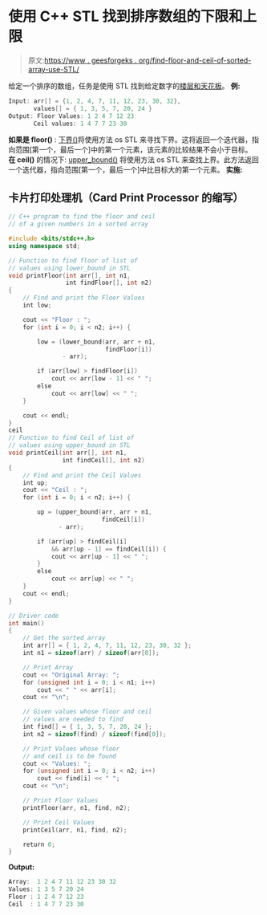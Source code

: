 # 使用 C++ STL 找到排序数组的下限和上限

> 原文:[https://www . geesforgeks . org/find-floor-and-ceil-of-sorted-array-use-STL/](https://www.geeksforgeeks.org/finding-floor-and-ceil-of-a-sorted-array-using-stl/)

给定一个排序的数组，任务是使用 STL 找到给定数字的[楼层和天花板](https://www.geeksforgeeks.org/ceil-floor-functions-cpp/)。
**例:**

```cpp
Input: arr[] = {1, 2, 4, 7, 11, 12, 23, 30, 32},
       values[] = { 1, 3, 5, 7, 20, 24 }
Output: Floor Values: 1 2 4 7 12 23 
       Ceil values: 1 4 7 7 23 30 
```

**如果是 floor()** : [下界()](https://www.geeksforgeeks.org/lower_bound-in-cpp/)将使用方法 os STL 来寻找下界。这将返回一个迭代器，指向范围[第一个，最后一个]中的第一个元素，该元素的比较结果不会小于目标。
**在 ceil()** 的情况下: [upper_bound()](https://www.geeksforgeeks.org/stdupper_bound-in-cpp/) 将使用方法 os STL 来查找上界。此方法返回一个迭代器，指向范围[第一个，最后一个]中比目标大的第一个元素。
**实施:**

## 卡片打印处理机（Card Print Processor 的缩写）

```cpp
// C++ program to find the floor and ceil
// of a given numbers in a sorted array

#include <bits/stdc++.h>
using namespace std;

// Function to find floor of list of
// values using lower_bound in STL
void printFloor(int arr[], int n1,
                int findFloor[], int n2)
{
    // Find and print the Floor Values
    int low;

    cout << "Floor : ";
    for (int i = 0; i < n2; i++) {

        low = (lower_bound(arr, arr + n1,
                           findFloor[i])
               - arr);

        if (arr[low] > findFloor[i])
            cout << arr[low - 1] << " ";
        else
            cout << arr[low] << " ";
    }

    cout << endl;
}
ceil
// Function to find Ceil of list of
// values using upper_bound in STL
void printCeil(int arr[], int n1,
               int findCeil[], int n2)
{
    // Find and print the Ceil Values
    int up;
    cout << "Ceil : ";
    for (int i = 0; i < n2; i++) {

        up = (upper_bound(arr, arr + n1,
                          findCeil[i])
              - arr);

        if (arr[up] > findCeil[i]
            && arr[up - 1] == findCeil[i]) {
            cout << arr[up - 1] << " ";
        }
        else
            cout << arr[up] << " ";
    }
    cout << endl;
}

// Driver code
int main()
{
    // Get the sorted array
    int arr[] = { 1, 2, 4, 7, 11, 12, 23, 30, 32 };
    int n1 = sizeof(arr) / sizeof(arr[0]);

    // Print Array
    cout << "Original Array: ";
    for (unsigned int i = 0; i < n1; i++)
        cout << " " << arr[i];
    cout << "\n";

    // Given values whose floor and ceil
    // values are needed to find
    int find[] = { 1, 3, 5, 7, 20, 24 };
    int n2 = sizeof(find) / sizeof(find[0]);

    // Print Values whose floor
    // and ceil is to be found
    cout << "Values: ";
    for (unsigned int i = 0; i < n2; i++)
        cout << find[i] << " ";
    cout << "\n";

    // Print Floor Values
    printFloor(arr, n1, find, n2);

    // Print Ceil Values
    printCeil(arr, n1, find, n2);

    return 0;
}
```

**Output:** 

```cpp
Array:  1 2 4 7 11 12 23 30 32
Values: 1 3 5 7 20 24 
Floor : 1 2 4 7 12 23 
Ceil  : 1 4 7 7 23 30
```